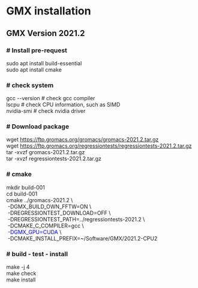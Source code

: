 # GMX installation  
## GMX Version 2021.2
### \# Install pre-request
sudo apt install build-essential  
sudo apt install cmake  
    
### \# check system  
gcc --version \# check gcc compiler  
lscpu \# check CPU information, such as SIMD  
nvidia-smi \# check nvidia driver 

### \# Download package
wget https://ftp.gromacs.org/gromacs/gromacs-2021.2.tar.gz  
wget https://ftp.gromacs.org/regressiontests/regressiontests-2021.2.tar.gz  
tar -xvzf gromacs-2021.2.tar.gz  
tar -xvzf regressiontests-2021.2.tar.gz  

### \# cmake
mkdir build-001  
cd build-001  
cmake ../gromacs-2021.2&nbsp;\\  
&nbsp;-DGMX_BUILD_OWN_FFTW=ON&nbsp;\\  
&nbsp;-DREGRESSIONTEST_DOWNLOAD=OFF&nbsp;\\  
&nbsp;-DREGRESSIONTEST_PATH=../regressiontests-2021.2&nbsp;\\  
&nbsp;-DCMAKE_C_COMPILER=gcc&nbsp;\\  
&nbsp;<font color=Blue>-DGMX_GPU=CUDA</font>&nbsp;\\  
&nbsp;-DCMAKE_INSTALL_PREFIX=~/Software/GMX/2021.2-CPU2  

### \# build - test - install
make -j 4  
make check  
make install